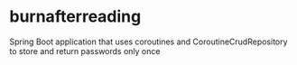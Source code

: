 # burnafterreading
Spring Boot application that uses coroutines and CoroutineCrudRepository to store and return passwords only once
